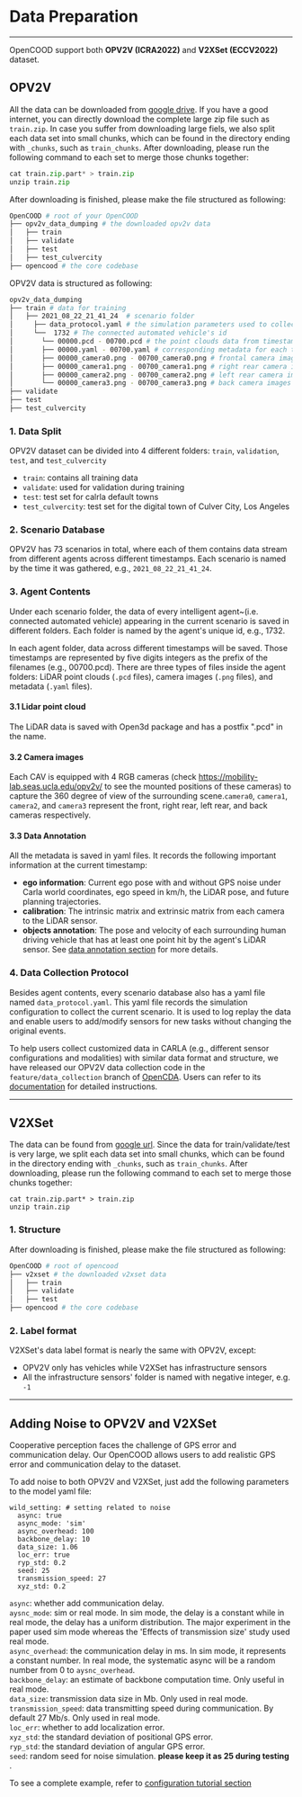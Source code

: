 # Data Preparation

---
OpenCOOD support both **OPV2V (ICRA2022)** and **V2XSet (ECCV2022)** dataset.

## OPV2V
All the data can be downloaded from [google drive](https://drive.google.com/drive/folders/1dkDeHlwOVbmgXcDazZvO6TFEZ6V_7WUu). If you have a good internet, you can directly
download the complete large zip file such as `train.zip`. In case you suffer from downloading large fiels, we also split each data set into small chunks, which can be found
in the directory ending with `_chunks`, such as `train_chunks`. After downloading, please run the following command to each set to merge those chunks together:
```python
cat train.zip.part* > train.zip
unzip train.zip
```
After downloading is finished, please make the file structured as following:

```sh
OpenCOOD # root of your OpenCOOD
├── opv2v_data_dumping # the downloaded opv2v data
│   ├── train
│   ├── validate
│   ├── test
│   ├── test_culvercity
├── opencood # the core codebase

```


OPV2V data is structured as following:

```sh
opv2v_data_dumping
├── train # data for training
│   ├── 2021_08_22_21_41_24  # scenario folder
│     ├── data_protocol.yaml # the simulation parameters used to collect the data in Carla
│     └──  1732 # The connected automated vehicle's id
│       └── 00000.pcd - 00700.pcd # the point clouds data from timestamp 0 to 700
│       ├── 00000.yaml - 00700.yaml # corresponding metadata for each timestamp
│       ├── 00000_camera0.png - 00700_camera0.png # frontal camera images
│       ├── 00000_camera1.png - 00700_camera1.png # right rear camera images
│       ├── 00000_camera2.png - 00700_camera2.png # left rear camera images
│       └── 00000_camera3.png - 00700_camera3.png # back camera images
├── validate
├── test
├── test_culvercity
```

### 1. Data Split
OPV2V dataset can be divided into 4 different folders: `train`, `validation`, `test`, and `test_culvercity`
- `train`: contains all training data
- `validate`: used for validation during training
- `test`: test set for calrla default towns
- `test_culvercity`: test set for the digital town of Culver City, Los Angeles

### 2. Scenario Database
OPV2V has 73 scenarios in total, where each of them contains data stream from different agents across different timestamps.
Each scenario is named by the time it was gathered, e.g., `2021_08_22_21_41_24`.

### 3. Agent Contents
Under each scenario folder,  the data of every intelligent agent~(i.e. connected automated vehicle) appearing in the current scenario is saved in different folders. Each folder is named by the agent's unique id, e.g., 1732.

In each agent folder, data across different timestamps will be saved. Those timestamps are represented by five digits integers
as the prefix of the filenames (e.g., 00700.pcd). There are three types of files inside the agent folders: LiDAR point clouds (`.pcd` files), camera images (`.png` files), and metadata (`.yaml` files).

#### 3.1 Lidar point cloud
The LiDAR data is saved with Open3d package and has a postfix ".pcd" in the name.

#### 3.2 Camera images
Each CAV is equipped with 4 RGB cameras (check https://mobility-lab.seas.ucla.edu/opv2v/ to see the mounted positions of these cameras) to capture the 360 degree of view of the surrounding scene.`camera0`, `camera1`, `camera2`, and `camera3` represent the front, right rear, left rear, and back cameras respectively.

#### 3.3  Data Annotation
All the metadata is saved in yaml files. It records the following important information at the current timestamp:
- **ego information**:  Current ego pose with and without GPS noise under Carla world coordinates, ego speed in km/h, the LiDAR pose, and future planning trajectories.
- **calibration**: The intrinsic matrix and extrinsic matrix from each camera to the LiDAR sensor.
- **objects annotation**: The pose and velocity of each surrounding human driving vehicle that has at least one point hit by the agent's LiDAR sensor. See [data annotation section](data_annotation_tutorial.md) for more details.

### 4. Data Collection Protocol
Besides agent contents, every scenario database also has a yaml file named `data_protocol.yaml`.
This yaml file records the simulation configuration to collect the current scenario. It is used to log replay
the data and enable users to add/modify sensors for new tasks without changing the original events.

To help users collect customized data in CARLA (e.g., different sensor configurations and modalities) with similar data format and structure, we have released our OPV2V data collection code in the `feature/data_collection` branch of [OpenCDA](https://github.com/ucla-mobility/OpenCDA/tree/feature/data_collection). Users can refer to its [documentation](https://opencda-documentation.readthedocs.io/en/latest/md_files/introduction.html) for detailed instructions.

---
## V2XSet
The data can be found from [google url](https://drive.google.com/drive/folders/1r5sPiBEvo8Xby-nMaWUTnJIPK6WhY1B6?usp=sharing).  Since the data for train/validate/test
is very large, we  split each data set into small chunks, which can be found in the directory ending with `_chunks`, such as `train_chunks`. After downloading, please run the following command to each set to merge those chunks together:
```
cat train.zip.part* > train.zip
unzip train.zip
```

### 1. Structure
After downloading is finished, please make the file structured as following:

```sh
OpenCOOD # root of opencood
├── v2xset # the downloaded v2xset data
│   ├── train
│   ├── validate
│   ├── test
├── opencood # the core codebase
```

### 2. Label format
V2XSet's data label format is nearly the same with OPV2V, except:
- OPV2V only has vehicles while V2XSet has infrastructure sensors
- All the infrastructure sensors' folder is named with negative integer, e.g. `-1`

---
## Adding Noise to OPV2V and V2XSet

Cooperative perception faces the challenge of GPS error and communication delay. Our OpenCOOD allows users
to add realistic GPS error and communication delay to the dataset.

To add noise to both OPV2V and V2XSet, just add the following parameters to the model yaml file:
```
wild_setting: # setting related to noise
  async: true
  async_mode: 'sim'
  async_overhead: 100
  backbone_delay: 10
  data_size: 1.06
  loc_err: true
  ryp_std: 0.2
  seed: 25
  transmission_speed: 27
  xyz_std: 0.2
```
`async`: whether add communication delay. <br>
`aysnc_mode`:  sim or real mode. In sim mode, the delay is a constant while in real mode, the delay has a uniform distribution.
The major experiment in the paper used sim mode whereas the 'Effects of transmission size' study used real
 mode. <br>
`async_overhead`: the communication delay in ms. In sim mode, it represents a constant number. In real mode,
the systematic async will be a random number from 0 to `aysnc_overhead`. <br>
`backbone_delay`: an estimate of backbone computation time. Only useful in real mode. <br>
`data_size`: transmission data size in Mb. Only used in real mode. <br>
`transmission_speed`: data transmitting speed during communication. By default 27 Mb/s. Only used in real mode. <br>
`loc_err`: whether to add localization error. <br>
`xyz_std`: the standard deviation of positional GPS error. <br>
`ryp_std`: the standard deviation of angular GPS error. <br>
`seed`: random seed for noise simulation. <strong>please keep it as 25 during testing </strong>.

To see a complete example, refer to [configuration tutorial section](config_tutorial.md)
